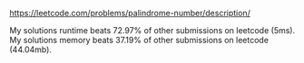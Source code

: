 https://leetcode.com/problems/palindrome-number/description/

My solutions runtime beats 72.97% of other submissions on leetcode (5ms).
My solutions memory beats 37.19% of other submissions on leetcode (44.04mb).

